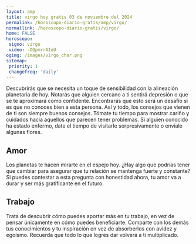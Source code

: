 ```yaml
---
layout: amp
title: virgo hoy gratis 03 de noviembre del 2024 
permalink: /horoscopo-diario-gratis/amp/virgo/
normallink: /horoscopo-diario-gratis/virgo/
home: FALSE
horoscopo:
 signo: virgo
 video: -DQpmrrAIeU
ogimg: /images/virgo_char.png
sitemap:
 priority: 1
 changefreq: 'daily'
---
```



Descubrirás que se necesita un toque de sensibilidad con la alineación planetaria de hoy. Notarás que alguien cercano a ti sentirá depresión o que se te aproximará como confidente. Encontrarás que esto será un desafío si es que no conoces bien a esta persona. Así y todo, los consejos que vienen de ti son siempre buenos consejos. Tómate tu tiempo para mostrar cariño y cuidados hacia aquellos que parecen tener problemas. Si alguien conocido ha estado enfermo, date el tiempo de visitarle sorpresivamente o envíale algunas flores.

## Amor

Los planetas te hacen mirarte en el espejo hoy. ¿Hay algo que podrías tener que cambiar para asegurar que tu relación se mantenga fuerte y constante? Si puedes contestar a esta pregunta con honestidad ahora, tu amor va a durar y ser más gratificante en el futuro.

## Trabajo

Trata de descubrir cómo puedes aportar más en tu trabajo, en vez de pensar únicamente en cómo puedes beneficiarte. Comparte con los demás tus conocimientos y tu inspiración en vez de absorberlos con avidez y egoísmo. Recuerda que todo lo que logres dar volverá a ti multiplicado.